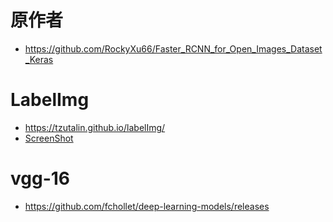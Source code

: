 # 原作者
- https://github.com/RockyXu66/Faster_RCNN_for_Open_Images_Dataset_Keras
# LabelImg
- https://tzutalin.github.io/labelImg/
- [ScreenShot](https://imgur.com/a/gxVPBbq)
# vgg-16
- https://github.com/fchollet/deep-learning-models/releases 
